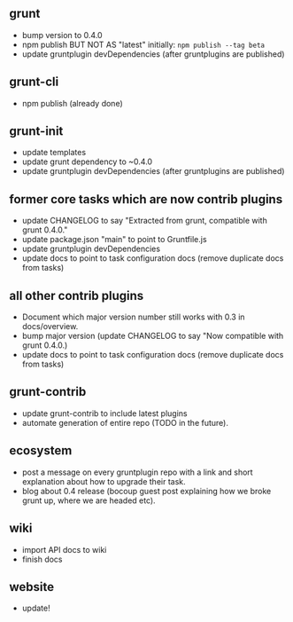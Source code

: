 ## grunt
* bump version to 0.4.0
* npm publish BUT NOT AS "latest" initially: `npm publish --tag beta`
* update gruntplugin devDependencies (after gruntplugins are published)

## grunt-cli
* npm publish (already done)

## grunt-init
* update templates
* update grunt dependency to ~0.4.0
* update gruntplugin devDependencies (after gruntplugins are published)

## former core tasks which are now contrib plugins
* update CHANGELOG to say "Extracted from grunt, compatible with grunt 0.4.0."
* update package.json "main" to point to Gruntfile.js
* update gruntplugin devDependencies
* update docs to point to task configuration docs (remove duplicate docs from tasks)

## all other contrib plugins
* Document which major version number still works with 0.3 in docs/overview.
* bump major version (update CHANGELOG to say "Now compatible with grunt 0.4.0.)
* update docs to point to task configuration docs (remove duplicate docs from tasks)

## grunt-contrib
* update grunt-contrib to include latest plugins
* automate generation of entire repo (TODO in the future).

## ecosystem
* post a message on every gruntplugin repo with a link and short explanation about how to upgrade their task.
* blog about 0.4 release (bocoup guest post explaining how we broke grunt up, where we are headed etc).

## wiki
* import API docs to wiki
* finish docs

## website
* update!